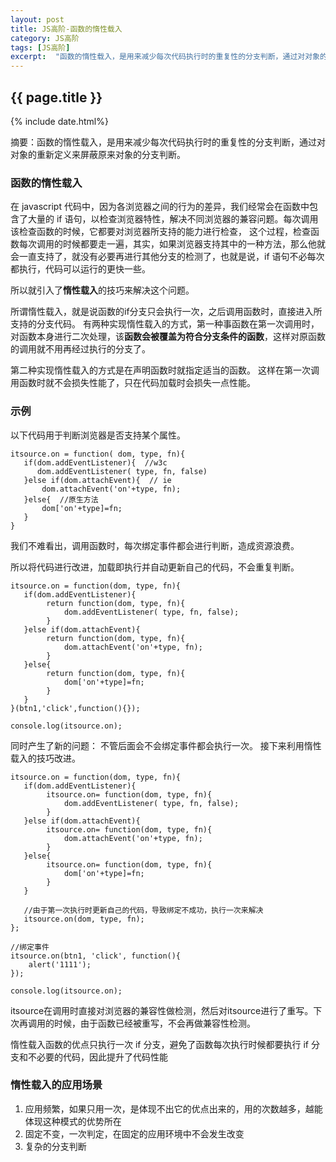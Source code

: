 ```yaml
---
layout: post
title: JS高阶-函数的惰性载入
category: JS高阶
tags: [JS高阶]
excerpt:  "函数的惰性载入，是用来减少每次代码执行时的重复性的分支判断，通过对对象的重新定义来屏蔽原来对象的分支判断。"
---
```

<h2>{{ page.title }}</h2>
{% include date.html%}
<p class="zhai">摘要：函数的惰性载入，是用来减少每次代码执行时的重复性的分支判断，通过对对象的重新定义来屏蔽原来对象的分支判断。</p>

### 函数的惰性载入 ###

在 javascript 代码中，因为各浏览器之间的行为的差异，我们经常会在函数中包含了大量的 if
语句，以检查浏览器特性，解决不同浏览器的兼容问题。每次调用该检查函数的时候，它都要对浏览器所支持的能力进行检查， 这个过程，检查函数每次调用的时候都要走一遍，其实，如果浏览器支持其中的一种方法，那么他就会一直支持了，就没有必要再进行其他分支的检测了，也就是说，if 语句不必每次都执行，代码可以运行的更快一些。  

所以就引入了**惰性载入**的技巧来解决这个问题。

所谓惰性载入，就是说函数的if分支只会执行一次，之后调用函数时，直接进入所支持的分支代码。
有两种实现惰性载入的方式，第一种事函数在第一次调用时，对函数本身进行二次处理，该**函数会被覆盖为符合分支条件的函数**，这样对原函数的调用就不用再经过执行的分支了。 
 
第二种实现惰性载入的方式是在声明函数时就指定适当的函数。 这样在第一次调用函数时就不会损失性能了，只在代码加载时会损失一点性能。

### 示例 ###

以下代码用于判断浏览器是否支持某个属性。

	itsource.on = function( dom, type, fn){
	   if(dom.addEventListener){  //w3c
	      dom.addEventListener( type, fn, false)
	   }else if(dom.attachEvent){  // ie
	       dom.attachEvent('on'+type, fn);
	   }else{  //原生方法
	       dom['on'+type]=fn;
	   }
	}

我们不难看出，调用函数时，每次绑定事件都会进行判断，造成资源浪费。

所以将代码进行改进，加载即执行并自动更新自己的代码，不会重复判断。

	itsource.on = function(dom, type, fn){
	   if(dom.addEventListener){
			return function(dom, type, fn){
				dom.addEventListener( type, fn, false);
			}
	   }else if(dom.attachEvent){
	   		return function(dom, type, fn){
	   			dom.attachEvent('on'+type, fn);
	   		}
	   }else{
	   		return function(dom, type, fn){
	   			dom['on'+type]=fn;
	   		}
	   }
	}(btn1,'click',function(){});
	
	console.log(itsource.on);

同时产生了新的问题： 不管后面会不会绑定事件都会执行一次。
接下来利用惰性载入的技巧改进。

	itsource.on = function(dom, type, fn){
	   if(dom.addEventListener){
			itsource.on= function(dom, type, fn){
				dom.addEventListener( type, fn, false);
			}
	   }else if(dom.attachEvent){
	   		itsource.on= function(dom, type, fn){
	   			dom.attachEvent('on'+type, fn);
	   		}
	   }else{
	   		itsource.on= function(dom, type, fn){
	   			dom['on'+type]=fn;
	   		}
	   }
	   
	   //由于第一次执行时更新自己的代码，导致绑定不成功，执行一次来解决
	   itsource.on(dom, type, fn);
	};

	//绑定事件
	itsource.on(btn1, 'click', function(){
		alert('1111');
	});
	
	console.log(itsource.on);

itsource在调用时直接对浏览器的兼容性做检测，然后对itsource进行了重写。下次再调用的时候，由于函数已经被重写，不会再做兼容性检测。

惰性载入函数的优点只执行一次 if 分支，避免了函数每次执行时候都要执行 if
分支和不必要的代码，因此提升了代码性能

### 惰性载入的应用场景 ###
1. 应用频繁，如果只用一次，是体现不出它的优点出来的，用的次数越多，越能体现这种模式的优势所在
2. 固定不变，一次判定，在固定的应用环境中不会发生改变
3. 复杂的分支判断
